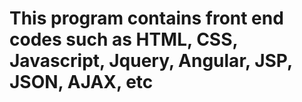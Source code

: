 # This program contains front end codes such as HTML, CSS, Javascript, Jquery, Angular, JSP, JSON, AJAX, etc
